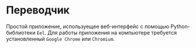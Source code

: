 # Переводчик
Простой приложение, используещее веб-интерфейс с помощью Python-библиотеки `Eel`.
Для работы приложения на компьютере требуется установленный `Google Chrome` или `Chromium`.